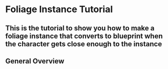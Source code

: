 # Foliage Instance Tutorial
## This is the tutorial to show you how to make a foliage instance that converts to blueprint when the character gets close enough to the instance

## General Overview